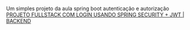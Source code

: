 Um simples projeto da aula spring boot autenticação e autorização
[PROJETO FULLSTACK COM LOGIN USANDO SPRING SECURITY + JWT | BACKEND](https://www.youtube.com/watch?v=tJCyNV1G0P4&t=176s)